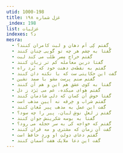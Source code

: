 ```yaml
---
utid: 1000-198
title: غزل شماره ۱۹۸
_index: 198
list: غزلیات
indexes: د؟
mesra:
  - گفتم کِی اَم دهان و لبت کامران کنند؟
  - گُفتا به چشم هر چه تو گویی چنان کنند
  - گفتم خراج مِصر طلب می کند لبت
  - گفتا درین معامله کم تر زیان کنند
  - گفتم به نقطه‌ی دهنت خود که بُرد راه
  - گفت این حکایتی ست که با نکته دان کنند
  - گفتم صنم پرست مشو با صمد نشین
  - گفتا به کوی عشق هم این و هم آن کنند
  - گفتم هوای میکده، غم می بَرَد ز دل
  - گفتا خوش آن کسان که دلی شادمان کنند
  - گفتم شراب و خِرقه نه آیین مذهب است
  - گفت این عمل به مذهب پیر مُغان کنند
  - گفتم ز لعلِ نوشِ لبان، پیر را چه سود؟
  - گفتا به بوسه شکرینش جوان کنند
  - گفتم که خواجه کی به سر حجله می رود؟
  - گفت آن زمان که مشتری و مه قران کنند
  - گفتم دعای دولتِ او وِردِ حافظ است
  - گفت این دعا ملایک هفت آسمان کنند
---
```

